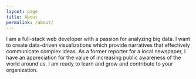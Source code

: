 ```yaml
---
layout: page
title: About
permalink: /about/
---
```



I am a full-stack web developer with a passion for analyzing big data. I want to create data-driven visualizations which provide narratives that effectively communicate complex ideas. As a former reporter for a local newspaper, I have an appreciation for the value of increasing public awareness of the world around us. I am ready to learn and grow and contribute to your organization.

